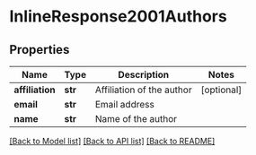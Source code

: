# InlineResponse2001Authors

## Properties
Name | Type | Description | Notes
------------ | ------------- | ------------- | -------------
**affiliation** | **str** | Affiliation of the author | [optional] 
**email** | **str** | Email address | 
**name** | **str** | Name of the author | 

[[Back to Model list]](../README.md#documentation-for-models) [[Back to API list]](../README.md#documentation-for-api-endpoints) [[Back to README]](../README.md)


